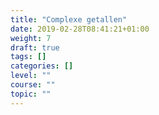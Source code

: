 ```yaml
---
title: "Complexe getallen"
date: 2019-02-28T08:41:21+01:00
weight: 7
draft: true
tags: []
categories: []
level: ""
course: ""
topic: ""
---
```


